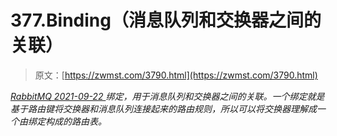 <!--yml
category: 未分类
date: 0001-01-01 00:00:00
--->

# 377.Binding（消息队列和交换器之间的关联）

> 原文：[https://zwmst.com/3790.html](https://zwmst.com/3790.html)

   [ *RabbitMQ* ](https://zwmst.com/rabbitmq)*[ <time datetime="2021-09-23T00:45:31+08:00"> 2021-09-22 </time> ](https://zwmst.com/3790.html)  绑定，用于消息队列和交换器之间的关联。一个绑定就是基于路由键将交换器和消息队列连接起来的路由规则，所以可以将交换器理解成一个由绑定构成的路由表。*